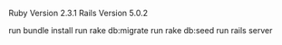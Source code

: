 Ruby Version 2.3.1
Rails Version 5.0.2

run bundle install
run rake db:migrate
run rake db:seed
run rails server